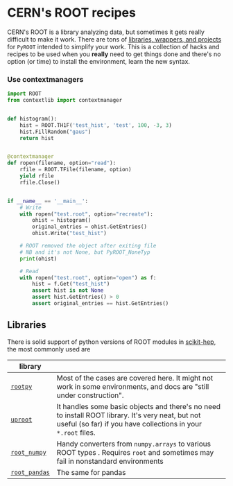 # CERN's ROOT recipes

CERN's ROOT is a library analyzing data, but sometimes it gets really difficult to make it work.
There are tons of [libraries, wrappers, and projects](#Libraries) for `PyROOT` intended to simplify your work.
This is a collection of hacks and recipes to be used when you **really** need to get things done and there's no option (or time) to install the environment, learn the new syntax.


### Use contextmanagers
```python
import ROOT
from contextlib import contextmanager


def histogram():
    hist = ROOT.TH1F('test_hist', 'test', 100, -3, 3)
    hist.FillRandom("gaus")
    return hist


@contextmanager
def ropen(filename, option="read"):
    rfile = ROOT.TFile(filename, option)
    yield rfile
    rfile.Close()


if __name__ == '__main__':
    # Write
    with ropen("test.root", option="recreate"):
        ohist = histogram()
        original_entries = ohist.GetEntries()
        ohist.Write("test_hist")

    # ROOT removed the object after exiting file
    # NB and it's not None, but PyROOT_NoneTyp
    print(ohist)

    # Read
    with ropen("test.root", option="open") as f:
        hist = f.Get("test_hist")
        assert hist is not None
        assert hist.GetEntries() > 0
        assert original_entries == hist.GetEntries()

```


## Libraries
There is solid support of python versions of ROOT modules in [scikit-hep](https://github.com/scikit-hep/), the most commonly used are

| library |         |
|---------| ------- |
|[`rootpy`](https://github.com/rootpy/rootpy)| Most of the cases are covered here. It might not work in some environments, and docs are "still under construction".|
|[`uproot`](https://github.com/scikit-hep/uproot)| It handles some basic objects and there's no need to install ROOT library. It's very neat, but not useful (so far) if you have collections in your `*.root` files.|
|[`root_numpy`](https://github.com/scikit-hep/root_numpy)| Handy converters from `numpy.arrays` to various ROOT types . Requires `root` and sometimes may fail in nonstandard environments|
|[`root_pandas`](https://github.com/scikit-hep/root_pandas)| The same for pandas|
